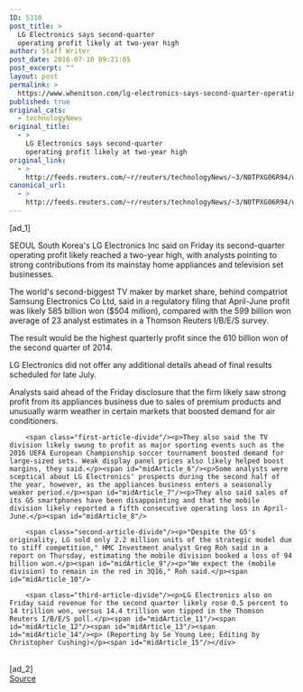 ```yaml
---
ID: 5310
post_title: >
  LG Electronics says second-quarter
  operating profit likely at two-year high
author: Staff Writer
post_date: 2016-07-10 09:21:05
post_excerpt: ""
layout: post
permalink: >
  https://www.whenitson.com/lg-electronics-says-second-quarter-operating-profit-likely-at-two-year-high/
published: true
original_cats:
  - technologyNews
original_title:
  - >
    LG Electronics says second-quarter
    operating profit likely at two-year high
original_link:
  - >
    http://feeds.reuters.com/~r/reuters/technologyNews/~3/N0TPXG06R94/us-lg-elec-results-idUSKCN0ZO0GI
canonical_url:
  - >
    http://feeds.reuters.com/~r/reuters/technologyNews/~3/N0TPXG06R94/us-lg-elec-results-idUSKCN0ZO0GI
---
```

 [ad_1]
<br><div id="articleText">
<span id="midArticle_start"/>

<span id="midArticle_0"/><span class="focusParagraph" readability="5"><p><span class="articleLocation">SEOUL</span> South Korea's LG Electronics Inc said on Friday its second-quarter operating profit likely reached a two-year high, with analysts pointing to strong contributions from its mainstay home appliances and television set businesses.</p></span><span id="midArticle_1"/><p>The world's second-biggest TV maker by market share, behind compatriot Samsung Electronics Co Ltd, said in a regulatory filing that April-June profit was likely 585 billion won ($504 million), compared with the 599 billion won average of 23 analyst estimates in a Thomson Reuters I/B/E/S survey.</p><span id="midArticle_2"/><p>The result would be the highest quarterly profit since the 610 billion won of the second quarter of 2014.</p><span id="midArticle_3"/><p>LG Electronics did not offer any additional details ahead of final results scheduled for late July.</p><span id="midArticle_4"/><p>Analysts said ahead of the Friday disclosure that the firm likely saw strong profit from its appliances business due to sales of premium products and unusually warm weather in certain markets that boosted demand for air conditioners.</p><span id="midArticle_5"/>
        
        <span class="first-article-divide"/><p>They also said the TV division likely swung to profit as major sporting events such as the 2016 UEFA European Championship soccer tournament boosted demand for large-sized sets. Weak display panel prices also likely helped boost margins, they said.</p><span id="midArticle_6"/><p>Some analysts were sceptical about LG Electronics' prospects during the second half of the year, however, as the appliances business enters a seasonally weaker period.</p><span id="midArticle_7"/><p>They also said sales of its G5 smartphones have been disappointing and that the mobile division likely reported a fifth consecutive operating loss in April-June.</p><span id="midArticle_8"/>
        
        <span class="second-article-divide"/><p>"Despite the G5's originality, LG sold only 2.2 million units of the strategic model due to stiff competition," HMC Investment analyst Greg Roh said in a report on Thursday, estimating the mobile division booked a loss of 94 billion won.</p><span id="midArticle_9"/><p>"We expect the (mobile division) to remain in the red in 3Q16," Roh said.</p><span id="midArticle_10"/>
        
        <span class="third-article-divide"/><p>LG Electronics also on Friday said revenue for the second quarter likely rose 0.5 percent to 14 trillion won, versus 14.4 trillion won tipped in the Thomson Reuters I/B/E/S poll.</p><span id="midArticle_11"/><span id="midArticle_12"/><span id="midArticle_13"/><span id="midArticle_14"/><p> (Reporting by Se Young Lee; Editing by Christopher Cushing)</p><span id="midArticle_15"/></div>
<br>[ad_2]
<br><a href="http://feeds.reuters.com/~r/reuters/technologyNews/~3/N0TPXG06R94/us-lg-elec-results-idUSKCN0ZO0GI">Source </a>